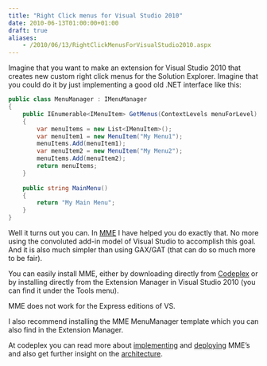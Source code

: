 ```yaml
---
title: "Right Click menus for Visual Studio 2010"
date: 2010-06-13T01:00:00+01:00
draft: true
aliases:
    - /2010/06/13/RightClickMenusForVisualStudio2010.aspx
---
```

Imagine that you want to make an extension for Visual Studio 2010 that creates new custom right click menus for the Solution Explorer. Imagine that you could do it by just implementing a good old .NET interface like this:

```csharp
public class MenuManager : IMenuManager  
{  
    public IEnumerable<IMenuItem> GetMenus(ContextLevels menuForLevel)  
    {  
        var menuItems = new List<IMenuItem>();  
        var menuItem1 = new MenuItem("My Menu1");  
        menuItems.Add(menuItem1);  
        var menuItem2 = new MenuItem("My Menu2");  
        menuItems.Add(menuItem2);  
        return menuItems;  
    }  
  
    public string MainMenu()  
    {  
        return "My Main Menu";  
    }  
}  
```

Well it turns out you can. In [MME](http://mme.codeplex.com/) I have helped you do exactly that. No more using the convoluted add-in model of Visual Studio to accomplish this goal. And it is also much simpler than using GAX/GAT (that can do so much more to be fair).

You can easily install MME, either by downloading directly from [Codeplex](http://mme.codeplex.com/) or by installing directly from the Extension Manager in Visual Studio 2010 (you can find it under the Tools menu).

MME does not work for the Express editions of VS.

I also recommend installing the MME MenuManager template which you can also find in the Extension Manager.

At codeplex you can read more about [implementing](http://mme.codeplex.com/wikipage?title=implementing&referringTitle=Documentation) and [deploying](http://mme.codeplex.com/wikipage?title=deploying&amp;amp;referringTitle=Documentation) MME’s and also get further insight on the [architecture](http://mme.codeplex.com/wikipage?title=Architecture&amp;amp;referringTitle=Documentation).